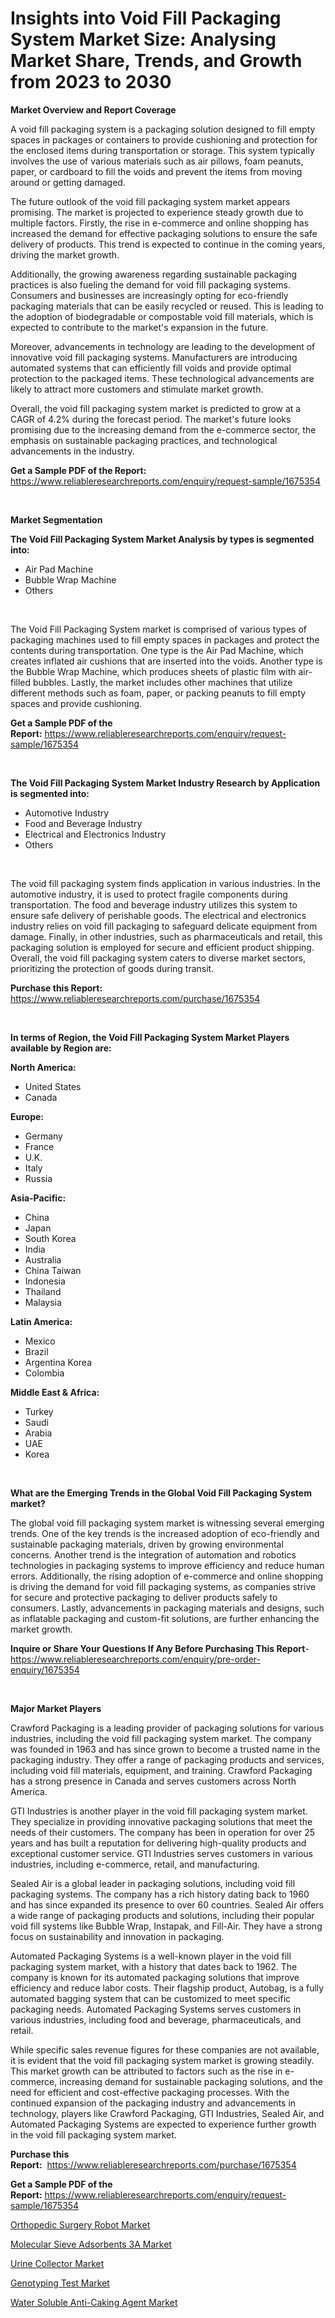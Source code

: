 <p><h1>Insights into Void Fill Packaging System Market Size: Analysing Market Share, Trends, and Growth from 2023 to 2030</h1></p><p><strong>Market Overview and Report Coverage</strong></p>
<p><p>A void fill packaging system is a packaging solution designed to fill empty spaces in packages or containers to provide cushioning and protection for the enclosed items during transportation or storage. This system typically involves the use of various materials such as air pillows, foam peanuts, paper, or cardboard to fill the voids and prevent the items from moving around or getting damaged.</p><p>The future outlook of the void fill packaging system market appears promising. The market is projected to experience steady growth due to multiple factors. Firstly, the rise in e-commerce and online shopping has increased the demand for effective packaging solutions to ensure the safe delivery of products. This trend is expected to continue in the coming years, driving the market growth.</p><p>Additionally, the growing awareness regarding sustainable packaging practices is also fueling the demand for void fill packaging systems. Consumers and businesses are increasingly opting for eco-friendly packaging materials that can be easily recycled or reused. This is leading to the adoption of biodegradable or compostable void fill materials, which is expected to contribute to the market's expansion in the future.</p><p>Moreover, advancements in technology are leading to the development of innovative void fill packaging systems. Manufacturers are introducing automated systems that can efficiently fill voids and provide optimal protection to the packaged items. These technological advancements are likely to attract more customers and stimulate market growth.</p><p>Overall, the void fill packaging system market is predicted to grow at a CAGR of 4.2% during the forecast period. The market's future looks promising due to the increasing demand from the e-commerce sector, the emphasis on sustainable packaging practices, and technological advancements in the industry.</p></p>
<p><strong>Get a Sample PDF of the Report:</strong> <a href="https://www.reliableresearchreports.com/enquiry/request-sample/1675354">https://www.reliableresearchreports.com/enquiry/request-sample/1675354</a></p>
<p>&nbsp;</p>
<p><strong>Market Segmentation</strong></p>
<p><strong>The Void Fill Packaging System Market Analysis by types is segmented into:</strong></p>
<p><ul><li>Air Pad Machine</li><li>Bubble Wrap Machine</li><li>Others</li></ul></p>
<p>&nbsp;</p>
<p><p>The Void Fill Packaging System market is comprised of various types of packaging machines used to fill empty spaces in packages and protect the contents during transportation. One type is the Air Pad Machine, which creates inflated air cushions that are inserted into the voids. Another type is the Bubble Wrap Machine, which produces sheets of plastic film with air-filled bubbles. Lastly, the market includes other machines that utilize different methods such as foam, paper, or packing peanuts to fill empty spaces and provide cushioning.</p></p>
<p><strong>Get a Sample PDF of the Report:</strong>&nbsp;<a href="https://www.reliableresearchreports.com/enquiry/request-sample/1675354">https://www.reliableresearchreports.com/enquiry/request-sample/1675354</a></p>
<p>&nbsp;</p>
<p><strong>The Void Fill Packaging System Market Industry Research by Application is segmented into:</strong></p>
<p><ul><li>Automotive Industry</li><li>Food and Beverage Industry</li><li>Electrical and Electronics Industry</li><li>Others</li></ul></p>
<p>&nbsp;</p>
<p><p>The void fill packaging system finds application in various industries. In the automotive industry, it is used to protect fragile components during transportation. The food and beverage industry utilizes this system to ensure safe delivery of perishable goods. The electrical and electronics industry relies on void fill packaging to safeguard delicate equipment from damage. Finally, in other industries, such as pharmaceuticals and retail, this packaging solution is employed for secure and efficient product shipping. Overall, the void fill packaging system caters to diverse market sectors, prioritizing the protection of goods during transit.</p></p>
<p><strong>Purchase this Report:</strong>&nbsp; <a href="https://www.reliableresearchreports.com/purchase/1675354">https://www.reliableresearchreports.com/purchase/1675354</a></p>
<p>&nbsp;</p>
<p><strong>In terms of Region, the Void Fill Packaging System Market Players available by Region are:</strong></p>
<p>
    <p> <strong> North America: </strong>
        <ul>
            <li>United States</li>
            <li>Canada</li>
        </ul>
        </p> 
    <p> <strong> Europe: </strong>
        <ul>
            <li>Germany</li>
            <li>France</li>
            <li>U.K.</li>
            <li>Italy</li>
            <li>Russia</li>
        </ul>
        </p> 
    <p> <strong> Asia-Pacific: </strong>
        <ul>
            <li>China</li>
            <li>Japan</li>
            <li>South Korea</li>
            <li>India</li>
            <li>Australia</li>
            <li>China Taiwan</li>
            <li>Indonesia</li>
            <li>Thailand</li>
            <li>Malaysia</li>
        </ul>
        </p> 
    <p> <strong> Latin America: </strong>
        <ul>
            <li>Mexico</li>
            <li>Brazil</li>
            <li>Argentina Korea</li>
            <li>Colombia</li>
        </ul>
        </p> 
    <p> <strong> Middle East & Africa: </strong>
        <ul>
            <li>Turkey</li>
            <li>Saudi</li>
            <li>Arabia</li>
            <li>UAE</li>
            <li>Korea</li>
        </ul>
    </p>
    </p>
<p>&nbsp;</p>
<p><strong>What are the Emerging Trends in the Global Void Fill Packaging System market?</strong></p>
<p><p>The global void fill packaging system market is witnessing several emerging trends. One of the key trends is the increased adoption of eco-friendly and sustainable packaging materials, driven by growing environmental concerns. Another trend is the integration of automation and robotics technologies in packaging systems to improve efficiency and reduce human errors. Additionally, the rising adoption of e-commerce and online shopping is driving the demand for void fill packaging systems, as companies strive for secure and protective packaging to deliver products safely to consumers. Lastly, advancements in packaging materials and designs, such as inflatable packaging and custom-fit solutions, are further enhancing the market growth.</p></p>
<p><strong>Inquire or Share Your Questions If Any Before Purchasing This Report</strong>- <a href="https://www.reliableresearchreports.com/enquiry/pre-order-enquiry/1675354">https://www.reliableresearchreports.com/enquiry/pre-order-enquiry/1675354</a></p>
<p>&nbsp;</p>
<p><strong>Major Market Players</strong></p>
<p><p>Crawford Packaging is a leading provider of packaging solutions for various industries, including the void fill packaging system market. The company was founded in 1963 and has since grown to become a trusted name in the packaging industry. They offer a range of packaging products and services, including void fill materials, equipment, and training. Crawford Packaging has a strong presence in Canada and serves customers across North America.</p><p>GTI Industries is another player in the void fill packaging system market. They specialize in providing innovative packaging solutions that meet the needs of their customers. The company has been in operation for over 25 years and has built a reputation for delivering high-quality products and exceptional customer service. GTI Industries serves customers in various industries, including e-commerce, retail, and manufacturing.</p><p>Sealed Air is a global leader in packaging solutions, including void fill packaging systems. The company has a rich history dating back to 1960 and has since expanded its presence to over 60 countries. Sealed Air offers a wide range of packaging products and solutions, including their popular void fill systems like Bubble Wrap, Instapak, and Fill-Air. They have a strong focus on sustainability and innovation in packaging.</p><p>Automated Packaging Systems is a well-known player in the void fill packaging system market, with a history that dates back to 1962. The company is known for its automated packaging solutions that improve efficiency and reduce labor costs. Their flagship product, Autobag, is a fully automated bagging system that can be customized to meet specific packaging needs. Automated Packaging Systems serves customers in various industries, including food and beverage, pharmaceuticals, and retail.</p><p>While specific sales revenue figures for these companies are not available, it is evident that the void fill packaging system market is growing steadily. This market growth can be attributed to factors such as the rise in e-commerce, increasing demand for sustainable packaging solutions, and the need for efficient and cost-effective packaging processes. With the continued expansion of the packaging industry and advancements in technology, players like Crawford Packaging, GTI Industries, Sealed Air, and Automated Packaging Systems are expected to experience further growth in the void fill packaging system market.</p></p>
<p><strong>Purchase this Report:</strong>&nbsp;&nbsp;<a href="https://www.reliableresearchreports.com/purchase/1675354">https://www.reliableresearchreports.com/purchase/1675354</a></p>
<p></p>
<p><strong>Get a Sample PDF of the Report:</strong>&nbsp;<a href="https://www.reliableresearchreports.com/enquiry/request-sample/1675354">https://www.reliableresearchreports.com/enquiry/request-sample/1675354</a></p>
<p><p><a href="https://www.linkedin.com/pulse/orthopedic-surgery-robot-market-size-share-global-analysis-suebc/">Orthopedic Surgery Robot Market</a></p><p><a href="https://medium.com/@mskylatoy/molecular-sieve-adsorbents-3a-market-analysis-and-sze-forecasted-for-period-from-2023-to-2030-04392692e526">Molecular Sieve Adsorbents 3A Market</a></p><p><a href="https://www.linkedin.com/pulse/urine-collector-market-challenges-opportunities-growth-lrbac/">Urine Collector Market</a></p><p><a href="https://www.linkedin.com/pulse/genotyping-test-market-size-share-amp-trends-analysis-jbxnc/">Genotyping Test Market</a></p><p><a href="https://medium.com/@jackyhammes/water-soluble-anti-caking-agent-market-competitive-analysis-market-trends-and-forecast-to-2030-a3f448e2e7c8">Water Soluble Anti-Caking Agent Market</a></p></p>